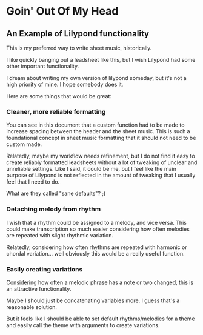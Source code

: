 # Goin' Out Of My Head
## An Example of Lilypond functionality

This is my preferred way to write sheet music, historically.

I like quickly banging out a leadsheet like this, but I wish
Lilypond had some other important functionality.

I dream about writing my own version of lilypond someday,
but it's not a high priority of mine. I hope somebody does
it.

Here are some things that would be great:

### Cleaner, more reliable formatting

You can see in this document that a custom function had to
be made to increase spacing between the header and the sheet
music. This is such a foundational concept in sheet music
formatting that it should not need to be custom made.

Relatedly, maybe my workflow needs refinement, but I do not
find it easy to create reliably formatted leadsheets without
a lot of tweaking of unclear and unreliable settings. Like I
said, it could be me, but I feel like the main purpose of
Lilypond is not reflected in the amount of tweaking that I
usually feel that I need to do.

What are they called "sane defaults"? ;)

### Detaching melody from rhythm

I wish that a rhythm could be assigned to a melody, and vice
versa. This could make transcription so much easier
considering how often melodies are repeated with slight
rhythmic variation.

Relatedly, considering how often rhythms are repeated with
harmonic or chordal variation... well obviously this would
be a really useful function.

### Easily creating variations

Considering how often a melodic phrase has a note or two
changed, this is an attractive functionality.

Maybe I should just be concatenating variables more. I guess
that's a reasonable solution.

But it feels like I should be able to set default
rhythms/melodies for a theme and easily call the theme with
arguments to create variations.
